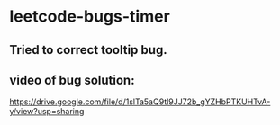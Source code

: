 # leetcode-bugs-timer
## Tried to correct tooltip bug.

## video of bug solution:
  https://drive.google.com/file/d/1slTa5aQ9tl9JJ72b_gYZHbPTKUHTvA-y/view?usp=sharing
